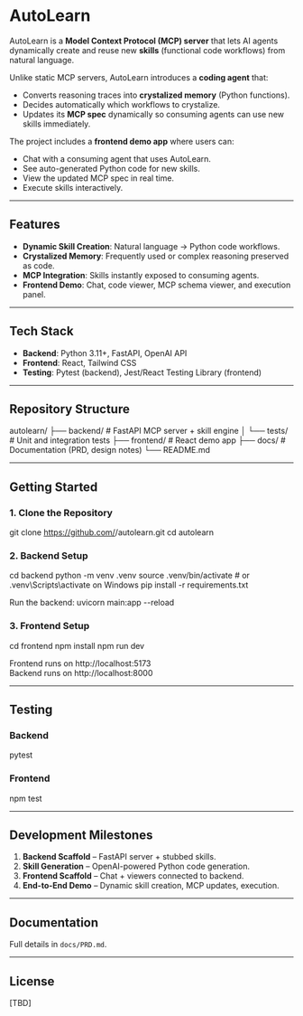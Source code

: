 # AutoLearn

AutoLearn is a **Model Context Protocol (MCP) server** that lets AI agents dynamically create and reuse new **skills** (functional code workflows) from natural language.  

Unlike static MCP servers, AutoLearn introduces a **coding agent** that:  
- Converts reasoning traces into **crystalized memory** (Python functions).  
- Decides automatically which workflows to crystalize.  
- Updates its **MCP spec** dynamically so consuming agents can use new skills immediately.  

The project includes a **frontend demo app** where users can:  
- Chat with a consuming agent that uses AutoLearn.  
- See auto-generated Python code for new skills.  
- View the updated MCP spec in real time.  
- Execute skills interactively.  

---

## Features

- **Dynamic Skill Creation**: Natural language → Python code workflows.  
- **Crystalized Memory**: Frequently used or complex reasoning preserved as code.  
- **MCP Integration**: Skills instantly exposed to consuming agents.  
- **Frontend Demo**: Chat, code viewer, MCP schema viewer, and execution panel.  

---

## Tech Stack

- **Backend**: Python 3.11+, FastAPI, OpenAI API  
- **Frontend**: React, Tailwind CSS  
- **Testing**: Pytest (backend), Jest/React Testing Library (frontend)  

---

## Repository Structure

autolearn/
├── backend/          # FastAPI MCP server + skill engine
│   └── tests/        # Unit and integration tests
├── frontend/         # React demo app
├── docs/             # Documentation (PRD, design notes)
└── README.md

---

## Getting Started

### 1. Clone the Repository
git clone https://github.com/<your-org>/autolearn.git
cd autolearn

### 2. Backend Setup
cd backend
python -m venv .venv
source .venv/bin/activate   # or .venv\Scripts\activate on Windows
pip install -r requirements.txt

Run the backend:
uvicorn main:app --reload

### 3. Frontend Setup
cd frontend
npm install
npm run dev

Frontend runs on http://localhost:5173  
Backend runs on http://localhost:8000  

---

## Testing

### Backend
pytest

### Frontend
npm test

---

## Development Milestones

1. **Backend Scaffold** – FastAPI server + stubbed skills.  
2. **Skill Generation** – OpenAI-powered Python code generation.  
3. **Frontend Scaffold** – Chat + viewers connected to backend.  
4. **End-to-End Demo** – Dynamic skill creation, MCP updates, execution.  

---

## Documentation

Full details in `docs/PRD.md`.  

---

## License

[TBD]
